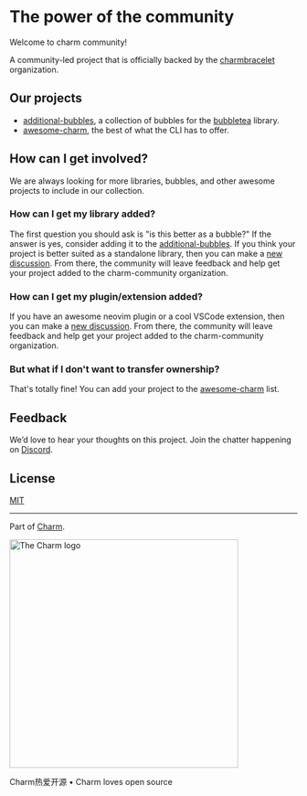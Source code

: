# The power of the community

Welcome to charm community!

A community-led project that is officially backed by the [charmbracelet][charm] organization.

## Our projects

- [additional-bubbles][additional-bubbles], a collection of bubbles for the [bubbletea][bubbletea] library.
- [awesome-charm][awesome-charm], the best of what the CLI has to offer.

## How can I get involved?

We are always looking for more libraries, bubbles, and other awesome projects to include in our collection.

### How can I get my library added?

The first question you should ask is "is this better as a bubble?" If the answer is yes, consider adding it to the [additional-bubbles][additional-bubbles].
If you think your project is better suited as a standalone library, then you can make a [new discussion][new-discussion].
From there, the community will leave feedback and help get your project added to the charm-community organization.

### How can I get my plugin/extension added?

If you have an awesome neovim plugin or a cool VSCode extension, then you can make a [new discussion][new-discussion].
From there, the community will leave feedback and help get your project added to the charm-community organization.

### But what if I don't want to transfer ownership?

That's totally fine!
You can add your project to the [awesome-charm][awesome-charm] list.

## Feedback

We’d love to hear your thoughts on this project. Join the chatter happening on [Discord](https://charm.sh/chat).

## License

[MIT](https://github.com/charmbracelet/skate/raw/main/LICENSE)

***

Part of [Charm](https://charm.sh).

<a href="https://charm.sh/"><img alt="The Charm logo" src="https://stuff.charm.sh/charm-badge.jpg" width="400"></a>

Charm热爱开源 • Charm loves open source

[charm]: https://github.com/charmbracelet
[bubbletea]: https://github.com/charmbracelet/bubbletea
[new-discussion]: https://github.com/charm-community/awesome-charm
[additional-bubbles]: https://github.com/charm-community/additional-bubbles
[awesome-charm]: https://github.com/charm-community/awesome-charm

